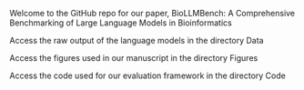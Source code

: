 Welcome to the GitHub repo for our paper, BioLLMBench: A Comprehensive Benchmarking of Large Language Models in Bioinformatics

Access the raw output of the language models in the directory Data

Access the figures used in our manuscript in the directory Figures

Access the code used for our evaluation framework in the directory Code 
